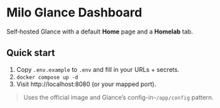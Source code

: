 # Milo Glance Dashboard

Self‑hosted Glance with a default **Home** page and a **Homelab** tab.

## Quick start

1) Copy `.env.example` to `.env` and fill in your URLs + secrets.  
2) `docker compose up -d`  
3) Visit http://localhost:8080 (or your mapped port).

> Uses the official image and Glance’s config-in-`/app/config` pattern.

